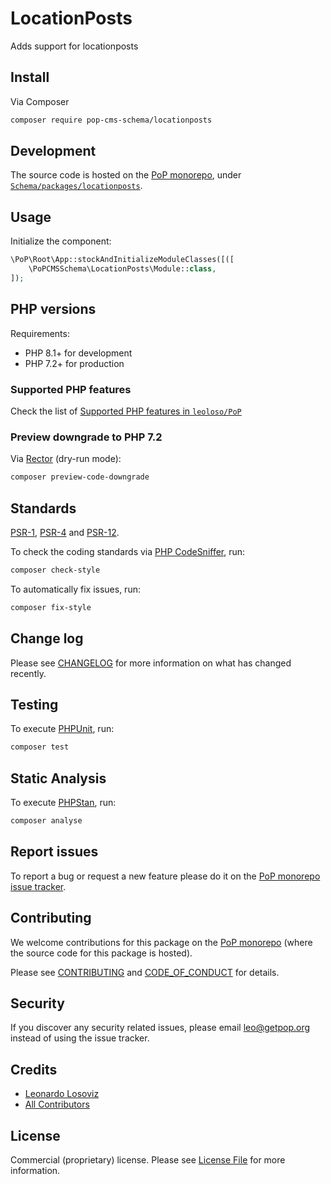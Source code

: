 # LocationPosts

<!--
[![Build Status][ico-travis]][link-travis]
[![Quality Score][ico-code-quality]][link-code-quality]
[![Software License][ico-license]](LICENSE.md)
[![Latest Version on Packagist][ico-version]][link-packagist]
[![Coverage Status][ico-scrutinizer]][link-scrutinizer]
[![Total Downloads][ico-downloads]][link-downloads]
-->

Adds support for locationposts

## Install

Via Composer

``` bash
composer require pop-cms-schema/locationposts
```

## Development

The source code is hosted on the [PoP monorepo](https://github.com/leoloso/PoP), under [`Schema/packages/locationposts`](https://github.com/leoloso/PoP/tree/master/layers/Schema/packages/locationposts).

## Usage

Initialize the component:

``` php
\PoP\Root\App::stockAndInitializeModuleClasses([([
    \PoPCMSSchema\LocationPosts\Module::class,
]);
```

## PHP versions

Requirements:

- PHP 8.1+ for development
- PHP 7.2+ for production

### Supported PHP features

Check the list of [Supported PHP features in `leoloso/PoP`](https://github.com/leoloso/PoP/blob/master/docs/supported-php-features.md)

### Preview downgrade to PHP 7.2

Via [Rector](https://github.com/rectorphp/rector) (dry-run mode):

```bash
composer preview-code-downgrade
```

## Standards

[PSR-1](https://www.php-fig.org/psr/psr-1), [PSR-4](https://www.php-fig.org/psr/psr-4) and [PSR-12](https://www.php-fig.org/psr/psr-12).

To check the coding standards via [PHP CodeSniffer](https://github.com/squizlabs/PHP_CodeSniffer), run:

``` bash
composer check-style
```

To automatically fix issues, run:

``` bash
composer fix-style
```

## Change log

Please see [CHANGELOG](CHANGELOG.md) for more information on what has changed recently.

## Testing

To execute [PHPUnit](https://phpunit.de/), run:

``` bash
composer test
```

## Static Analysis

To execute [PHPStan](https://github.com/phpstan/phpstan), run:

``` bash
composer analyse
```

## Report issues

To report a bug or request a new feature please do it on the [PoP monorepo issue tracker](https://github.com/leoloso/PoP/issues).

## Contributing

We welcome contributions for this package on the [PoP monorepo](https://github.com/leoloso/PoP) (where the source code for this package is hosted).

Please see [CONTRIBUTING](CONTRIBUTING.md) and [CODE_OF_CONDUCT](CODE_OF_CONDUCT.md) for details.

## Security

If you discover any security related issues, please email leo@getpop.org instead of using the issue tracker.

## Credits

- [Leonardo Losoviz][link-author]
- [All Contributors][link-contributors]

## License

Commercial (proprietary) license. Please see [License File](LICENSE.md) for more information.

[ico-version]: https://img.shields.io/packagist/v/pop-cms-schema/locationposts.svg?style=flat-square
[ico-license]: https://img.shields.io/badge/license-GPLv2-brightgreen.svg?style=flat-square
[ico-travis]: https://img.shields.io/travis/pop-cms-schema/locationposts/master.svg?style=flat-square
[ico-scrutinizer]: https://img.shields.io/scrutinizer/coverage/g/pop-cms-schema/locationposts.svg?style=flat-square
[ico-code-quality]: https://img.shields.io/scrutinizer/g/pop-cms-schema/locationposts.svg?style=flat-square
[ico-downloads]: https://img.shields.io/packagist/dt/pop-cms-schema/locationposts.svg?style=flat-square

[link-packagist]: https://packagist.org/packages/pop-cms-schema/locationposts
[link-travis]: https://travis-ci.org/pop-cms-schema/locationposts
[link-scrutinizer]: https://scrutinizer-ci.com/g/pop-cms-schema/locationposts/code-structure
[link-code-quality]: https://scrutinizer-ci.com/g/pop-cms-schema/locationposts
[link-downloads]: https://packagist.org/packages/pop-cms-schema/locationposts
[link-author]: https://github.com/leoloso
[link-contributors]: ../../../../../../contributors
